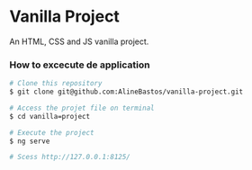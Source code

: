 # Vanilla Project

An HTML, CSS and JS vanilla project.

### How to excecute de application

```bash
# Clone this repository
$ git clone git@github.com:AlineBastos/vanilla-project.git

# Access the projet file on terminal
$ cd vanilla=project

# Execute the project
$ ng serve

# Scess http://127.0.0.1:8125/
```